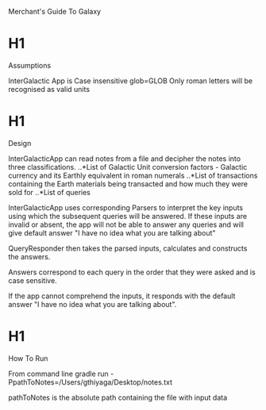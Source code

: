 Merchant's Guide To Galaxy

# H1 
Assumptions

InterGalactic App is Case insensitive glob=GLOB
Only roman letters will be recognised as valid units

# H1
Design

InterGalacticApp can read notes from a file and decipher the notes into three classifications.
..*List of Galactic Unit conversion factors - Galactic currency and its Earthly equivalent in roman numerals
..*List of transactions containing the Earth materials being transacted and how much they were sold for
..*List of queries

InterGalacticApp uses corresponding Parsers to interpret the key inputs using which the subsequent queries will be answered. If these inputs are invalid or absent, the app will not be able to answer any queries and will give default answer "I have no idea what you are talking about"

QueryResponder then takes the parsed inputs, calculates and constructs the answers. 

Answers correspond to each query in the order that they were asked and is case sensitive.

If the app cannot comprehend the inputs, it responds with the default answer "I have no idea what you are talking about".

# H1 
How To Run

From command line
gradle run -PpathToNotes=/Users/gthiyaga/Desktop/notes.txt

pathToNotes is the absolute path containing the file with input data

